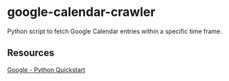 # google-calendar-crawler

Python script to fetch Google Calendar entries within a specific time frame. 


## Resources
[Google - Python Quickstart](https://developers.google.com/calendar/quickstart/python)

